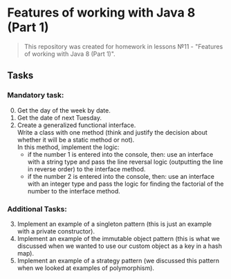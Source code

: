 # Features of working with Java 8 (Part 1)
>This repository was created for homework in lessons №11 - "Features of working with Java 8 (Part 1)".
## Tasks

### Mandatory task:  
0. Get the day of the week by date.
1. Get the date of next Tuesday.  
2. Create a generalized functional interface.  
  Write a class with one method (think and justify the decision about whether it will be a static method or not).  
  In this method, implement the logic:  
    - if the number 1 is entered into the console, then: use an interface with a string type and pass the line reversal logic (outputting the line in reverse order) to the interface method.  
    - if the number 2 is entered into the console, then: use an interface with an integer type and pass the logic for finding the factorial of the number to the interface method.
  
### Additional Tasks:
3. Implement an example of a singleton pattern (this is just an example with a private constructor).  
4. Implement an example of the immutable object pattern (this is what we discussed when we wanted to use our custom object as a key in a hash map).
5. Implement an example of a strategy pattern (we discussed this pattern when we looked at examples of polymorphism).  
